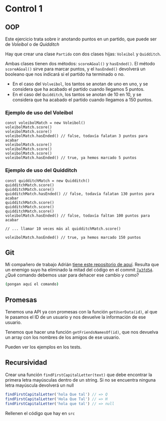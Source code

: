 # Control 1

## OOP

Este ejercicio trata sobre ir anotando puntos en un partido, que puede ser de
_Voleibol_ o de _Quidditch_

Hay que crear una clase `Partido` con dos clases hijas: `Voleibol` y
`Quidditch`.

Ambas clases tienen dos métodos: `scoreAGoal()` y `hasEnded()`. El método
`scoreAGoal()` sirve para marcar puntos, y el `hasEnded()` devolverá un booleano
que nos indicará si el partido ha terminado o no.

- En el caso del `Volveibol`, los tantos se anotan de uno en uno, y se considera
  que ha acabado el partido cuando llegamos 5 puntos.
- En el caso del `Quidditch`, los tantos se anotan de 10 en 10, y se considera
  que ha acabado el partido cuando llegamos a 150 puntos.

### Ejemplo de uso del Voleibol

```
const voleibolMatch = new Voleibol()
voleibolMatch.score()
voleibolMatch.score()
voleibolMatch.hasEnded() // false, todavía falatan 3 puntos para acabar
voleibolMatch.score()
voleibolMatch.score()
voleibolMatch.score()
voleibolMatch.hasEnded() // true, ya hemos marcado 5 puntos
```

### Ejemplo de uso del Quidditch

```
const quidditchMatch = new Quidditch()
quidditchMatch.score()
quidditchMatch.score()
quidditchMatch.hasEnded() // false, todavía falatan 130 puntos para acabar
quidditchMatch.score()
quidditchMatch.score()
quidditchMatch.score()
voleibolMatch.hasEnded() // false, todavía faltan 100 puntos para acabar

// ... llamar 10 veces más al quidditchMatch.score()

voleibolMatch.hasEnded() // true, ya hemos marcado 150 puntos
```

## Git

Mi compañero de trabajo Adrián [tiene este repositorio de aquí](https://github.com/adrian-afergon/InfinityGauntlet). Resulta que un enemigo suyo
ha eliminado la mitad del código en el commit [`7a3fd54`](https://github.com/adrian-afergon/InfinityGauntlet/commits/master).
¿Qué comando debemos usar para dehacer ese cambio y como?

```bash
(pongan aquí el comando)
```

## Promesas

Tenemos una API ya con promesas con la función `getUserData(id)`, al que le
pasamos el ID de un usuario y nos devuelve la información de ese usuario.

Tenemos que hacer una función `getFriendsNamesOf(id)`, que nos devuelva un array
con los nombres de los amigos de ese usuario.

Pueden ver los ejemplos en los tests.

## Recursividad

Crear una función `findFirstCapitalLetter(text)` que debe encontrar la primera
letra mayúsculas dentro de un string. Si no se encuentra ninguna letra mayúscula
devolverá un null

```javascript
findFirstCapitalLetter('hola Que tal') // => Q
findFirstCapitalLetter('Hola Que Tal') // => H
findFirstCapitalLetter('hola que tal') // => null
```

Rellenen el código que hay en `src`
